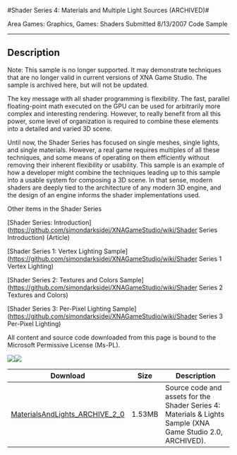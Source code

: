 #Shader Series 4: Materials and Multiple Light Sources (ARCHIVED)#

Area
Games: Graphics, Games: Shaders
Submitted
8/13/2007
Code Sample

---

## Description

Note: This sample is no longer supported. It may demonstrate techniques that are no longer valid in current versions of XNA Game Studio. The sample is archived here, but will not be updated.

The key message with all shader programming is flexibility. The fast, parallel floating-point math executed on the GPU can be used for arbitrarily more complex and interesting rendering. However, to really benefit from all this power, some level of organization is required to combine these elements into a detailed and varied 3D scene.

Until now, the Shader Series has focused on single meshes, single lights, and single materials. However, a real game requires multiples of all these techniques, and some means of operating on them efficiently without removing their inherent flexibility or usability. This sample is an example of how a developer might combine the techniques leading up to this sample into a usable system for composing a 3D scene. In that sense, modern shaders are deeply tied to the architecture of any modern 3D engine, and the design of an engine informs the shader implementations used.

Other items in the Shader Series

[Shader Series: Introduction](https://github.com/simondarksidej/XNAGameStudio/wiki/Shader Series Introduction) (Article)

[Shader Series 1: Vertex Lighting Sample](https://github.com/simondarksidej/XNAGameStudio/wiki/Shader Series 1 Vertex Lighting)

[Shader Series 2: Textures and Colors Sample](https://github.com/simondarksidej/XNAGameStudio/wiki/Shader Series 2 Textures and Colors)

[Shader Series 3: Per-Pixel Lighting Sample](https://github.com/simondarksidej/XNAGameStudio/wiki/Shader Series 3 Per-Pixel Lighting)




All content and source code downloaded from this page is bound to the Microsoft Permissive License (Ms-PL).

![](https://github.com/simondarksidej/XNAGameStudio/blob/master/Images/XNA_Shader4_Materials_MultiLights_01_small.jpg?raw=true)![](https://github.com/simondarksidej/XNAGameStudio/blob/master/Images/XNA_Shader4_Materials_MultiLights_02_small.jpg?raw=true)

	
Download | Size | Description
---|---|---|
[MaterialsAndLights_ARCHIVE_2_0](https://github.com/simondarksidej/XNAGameStudio/tree/master/Samples/MaterialsAndLights_ARCHIVE_2_0) | 1.53MB | Source code and assets for the Shader Series 4: Materials & Lights Sample (XNA Game Studio 2.0, ARCHIVED). 